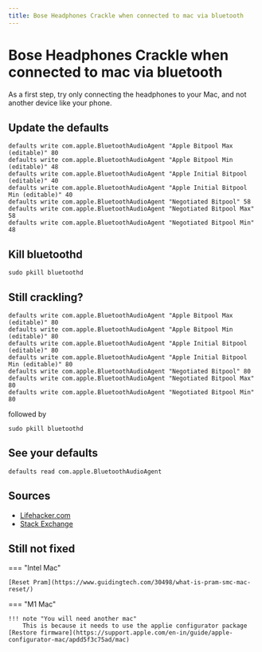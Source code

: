```yaml
---
title: Bose Headphones Crackle when connected to mac via bluetooth
---
```


# Bose Headphones Crackle when connected to mac via bluetooth

As a first step, try only connecting the headphones to your Mac, and not another device like your phone.

## Update the defaults

```shell
defaults write com.apple.BluetoothAudioAgent "Apple Bitpool Max (editable)" 80
defaults write com.apple.BluetoothAudioAgent "Apple Bitpool Min (editable)" 48
defaults write com.apple.BluetoothAudioAgent "Apple Initial Bitpool (editable)" 40
defaults write com.apple.BluetoothAudioAgent "Apple Initial Bitpool Min (editable)" 40
defaults write com.apple.BluetoothAudioAgent "Negotiated Bitpool" 58
defaults write com.apple.BluetoothAudioAgent "Negotiated Bitpool Max" 58
defaults write com.apple.BluetoothAudioAgent "Negotiated Bitpool Min" 48
```

## Kill bluetoothd

```shell
sudo pkill bluetoothd
```

## Still crackling?

```shell
defaults write com.apple.BluetoothAudioAgent "Apple Bitpool Max (editable)" 80
defaults write com.apple.BluetoothAudioAgent "Apple Bitpool Min (editable)" 80
defaults write com.apple.BluetoothAudioAgent "Apple Initial Bitpool (editable)" 80
defaults write com.apple.BluetoothAudioAgent "Apple Initial Bitpool Min (editable)" 80
defaults write com.apple.BluetoothAudioAgent "Negotiated Bitpool" 80
defaults write com.apple.BluetoothAudioAgent "Negotiated Bitpool Max" 80
defaults write com.apple.BluetoothAudioAgent "Negotiated Bitpool Min" 80
```

followed by

```shell
sudo pkill bluetoothd
```

## See your defaults

```shell
defaults read com.apple.BluetoothAudioAgent
```

## Sources

* [Lifehacker.com](https://lifehacker.com/fix-your-bluetooth-audio-in-yosemite-with-this-terminal-1670380974)
* [Stack Exchange](https://apple.stackexchange.com/questions/167245/yosemite-bluetooth-audio-is-choppy-skips/179209#179209)

## Still not fixed

=== "Intel Mac"

    [Reset Pram](https://www.guidingtech.com/30498/what-is-pram-smc-mac-reset/)

=== "M1 Mac"

    !!! note "You will need another mac"
        This is because it needs to use the applie configurator package
    [Restore firmware](https://support.apple.com/en-in/guide/apple-configurator-mac/apdd5f3c75ad/mac)
